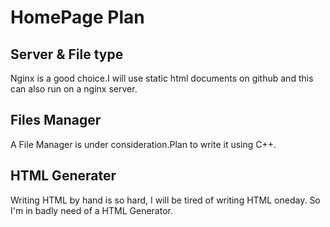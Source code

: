 # HomePage Plan
## Server & File type
Nginx is a good choice.I will use static html documents on github and this can also run on a nginx server.
## Files Manager
A File Manager is under consideration.Plan to write it using C++.
## HTML Generater
Writing HTML by hand is so hard, I will be tired of writing HTML oneday.
So I'm in badly need of a HTML Generator.